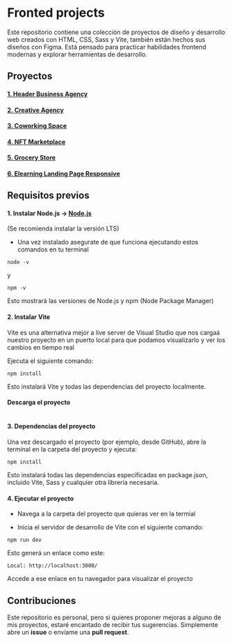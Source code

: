 # Fronted projects

Este repositorio contiene una colección de proyectos de diseño y desarrollo web creados con HTML, CSS, Sass y Vite, también están hechos sus diseños con Figma. Está pensado para practicar habilidades frontend modernas y explorar herramientas de desarrollo.

## Proyectos

#### [1. Header Business Agency](projects/Header_Business_Agency)
#### [2. Creative Agency](projects/Creative_Agency)
#### [3. Coworking Space](projects/Coworking_Space)
#### [4. NFT Marketplace](projects/NFT_Marketplace)
#### [5. Grocery Store](projects/Grocery_Store)
#### [6. Elearning Landing Page Responsive](projects/Elearning_Landing_Page_Responsive)

## Requisitos previos
#### 1. Instalar Node.js -> [Node.js](https://nodejs.org/es)
(Se recomienda instalar la versión LTS)

- Una vez instalado asegurate de que funciona ejecutando estos comandos en tu terminal

```
node -v
```
y
```
npm -v
```
Esto mostrará las versiones de Node.js y npm (Node Package Manager)
   
#### 2. Instalar Vite
  
Vite es una alternativa mejor a live server de Visual Studio que nos cargaá nuestro proyecto en un     puerto local para que podamos visualizarlo y ver los cambios en tiempo real

Ejecuta el siguiente comando:

 ```
 npm install
 ```
 Esto instalará Vite y todas las dependencias del proyecto localmente.

 #### Descarga el proyecto
 ```

```

 #### 3. Dependencias del proyecto

Una vez descargado el proyecto (por ejemplo, desde GitHub), abre la terminal en la carpeta del proyecto y ejecuta:

```
npm install
```
Esto instalará todas las dependencias especificadas en package.json, incluido Vite, Sass y cualquier otra librería necesaria.

#### 4. Ejecutar el proyecto

- Navega a la carpeta del proyecto que quieras ver en la termial

- Inicia el servidor de desarrollo de Vite con el siguiente comando:
```
npm run dev
```
Esto generá un enlace como este:
```
Local: http://localhost:3000/
```
Accede a ese enlace en tu navegador para visualizar el proyecto




## Contribuciones

Este repositorio es personal, pero si quieres proponer mejoras a alguno de mis proyectos, estaré encantado de recibir tus sugerencias. Simplemente abre un **issue** o envíame una **pull request**.


   
